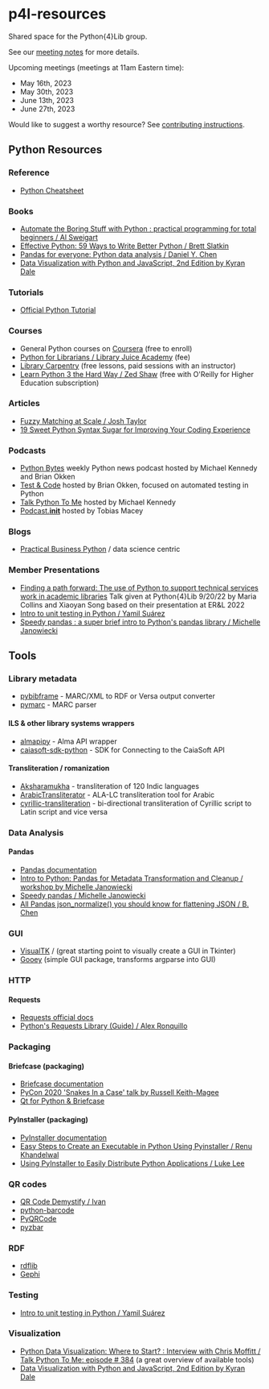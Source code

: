 # p4l-resources
Shared space for the Python{4}Lib group.

See our [meeting notes](mtg_notes.md) for more details.

Upcoming meetings (meetings at 11am Eastern time):
+ May 16th, 2023
+ May 30th, 2023
+ June 13th, 2023
+ June 27th, 2023

Would like to suggest a worthy resource? See [contributing instructions](CONTRIBUTING.md).


## Python Resources
### Reference
+ [Python Cheatsheet](https://www.pythoncheatsheet.org/)

### Books
+ [Automate the Boring Stuff with Python : practical programming for total beginners / Al Sweigart](https://worldcat.org/title/1128094127)
+ [Effective Python: 59 Ways to Write Better Python / Brett Slatkin](https://www.worldcat.org/title/1140129622)
+ [Pandas for everyone: Python data analysis / Daniel Y. Chen](https://worldcat.org/en/title/1240309883)
+ [Data Visualization with Python and JavaScript, 2nd Edition
by Kyran Dale](https://www.oreilly.com/library/view/data-visualization-with/9781098111861/)

### Tutorials
+ [Official Python Tutorial](https://docs.python.org/3/tutorial/index.html)

### Courses
+ General Python courses on [Coursera](https://www.coursera.org/courses?query=python) (free to enroll)
+ [Python for Librarians / Library Juice Academy](https://libraryjuiceacademy.com/shop/course/270-python-for-librarians/) (fee)
+ [Library Carpentry](https://librarycarpentry.org/lessons/) (free lessons, paid sessions with an instructor)
+ [Learn Python 3 the Hard Way / Zed Shaw](https://shop.learncodethehardway.org/access/buy/9/) (free with O'Reilly for Higher Education subscription)

### Articles
+ [Fuzzy Matching at Scale / Josh Taylor](https://towardsdatascience.com/fuzzy-matching-at-scale-84f2bfd0c536)
+ [19 Sweet Python Syntax Sugar for Improving Your Coding Experience](https://medium.com/techtofreedom/19-sweet-python-syntax-sugar-for-improving-your-coding-experience-37c4118fc6b1)

### Podcasts
+ [Python Bytes](https://pythonbytes.fm/) weekly Python news podcast hosted by Michael Kennedy and Brian Okken
+ [Test & Code](https://testandcode.com/) hosted by Brian Okken, focused on automated testing in Python
+ [Talk Python To Me](https://talkpython.fm/) hosted by Michael Kennedy
+ [Podcast.__init__](https://www.pythonpodcast.com/) hosted by Tobias Macey

### Blogs
+ [Practical Business Python](https://pbpython.com/) / data science centric

### Member Presentations
+ [Finding a path forward: The use of Python to support technical services work in academic libraries](https://docs.google.com/presentation/d/1598qxRIB08_kLaJov_CsKWHw5VctFY0MIZhohQUG6ww/edit#slide=id.p1) Talk given at Python{4}Lib 9/20/22 by Maria Collins and Xiaoyan Song based on their presentation at ER&L 2022
+ [Intro to unit testing in Python / Yamil Suárez](https://docs.google.com/presentation/d/1t1dl7SANyhp4uClRP2JsijWj05nr5AkbUJIAB66GKFQ/edit?usp=sharing)
+ [Speedy pandas : a super brief intro to Python's pandas library / Michelle Janowiecki](https://docs.google.com/presentation/d/1xRdNVonTxi9-gEsQkNvbF1e47o_2cuo1iimunoFUky4/edit#slide=id.p)

## Tools

### Library metadata
+ [pybibframe](https://pypi.org/project/pybibframe/) - MARC/XML to RDF or Versa output converter
+ [pymarc](https://pymarc.readthedocs.io/en/latest/) - MARC parser

#### ILS & other library systems wrappers
+ [almapipy](https://github.com/UCDavisLibrary/almapipy) - Alma API wrapper
+ [caiasoft-sdk-python](https://github.com/kstatelibraries/caiasoft-sdk-python) - SDK for Connecting to the CaiaSoft API

#### Transliteration / romanization
+ [Aksharamukha](https://github.com/virtualvinodh/aksharamukha-python) - transliteration of 120 Indic languages
+ [ArabicTransliterator](https://github.com/MTG/ArabicTransliterator) - ALA-LC transliteration tool for Arabic
+ [cyrillic-transliteration](https://github.com/opendatakosovo/cyrillic-transliteration) - bi-directional transliteration of Cyrillic script to Latin script and vice versa

### Data Analysis
#### Pandas
+ [Pandas documentation](https://pandas.pydata.org/pandas-docs/stable/index.html)
+ [Intro to Python: Pandas for Metadata Transformation and Cleanup / workshop by Michelle Janowiecki](https://mjanowiecki.github.io/intro-pandas-metadata/intro.html)
+ [Speedy pandas / Michelle Janowiecki](https://docs.google.com/presentation/d/1xRdNVonTxi9-gEsQkNvbF1e47o_2cuo1iimunoFUky4/edit#slide=id.p)
+ [All Pandas json_normalize() you should know for flattening JSON / B. Chen](https://towardsdatascience.com/all-pandas-json-normalize-you-should-know-for-flattening-json-13eae1dfb7dd)

### GUI
+ [VisualTK](https://visualtk.com/) / (great starting point to visually create a GUI in Tkinter)
+ [Gooey](https://pypi.org/project/Gooey/) (simple GUI package, transforms argparse into GUI)

### HTTP
#### Requests
+ [Requests official docs](https://requests.readthedocs.io/en/latest/)
+ [Python's Requests Library (Guide) / Alex Ronquillo](https://realpython.com/python-requests/)

### Packaging
#### Briefcase (packaging)
+ [Briefcase documentation](https://briefcase.readthedocs.io/en/latest/)
+ [PyCon 2020 'Snakes In a Case' talk by Russell Keith-Magee](https://us.pycon.org/2020/schedule/presentation/126/)
+ [Qt for Python & Briefcase](https://doc.qt.io/qtforpython/deployment-briefcase.html)

#### PyInstaller (packaging)
+ [PyInstaller documentation](https://pyinstaller.org/en/stable/index.html)
+ [Easy Steps to Create an Executable in Python Using Pyinstaller / Renu Khandelwal](https://medium.com/swlh/easy-steps-to-create-an-executable-in-python-using-pyinstaller-cc48393bcc64)
+ [Using PyInstaller to Easily Distribute Python Applications / Luke Lee](https://realpython.com/pyinstaller-python/)

### QR codes
+ [QR Code Demystify / Ivan](https://ivantay2003.medium.com/qr-code-demystify-2a5263ab136e)
+ [python-barcode](https://python-barcode.readthedocs.io/en/stable/)
+ [PyQRCode](https://pythonhosted.org/PyQRCode/)
+ [pyzbar](https://github.com/NaturalHistoryMuseum/pyzbar/)

### RDF
+ [rdflib](https://rdflib.readthedocs.io/en/stable/)
+ [Gephi](https://gephi.org)

### Testing
+ [Intro to unit testing in Python / Yamil Suárez](https://docs.google.com/presentation/d/1t1dl7SANyhp4uClRP2JsijWj05nr5AkbUJIAB66GKFQ/edit?usp=sharing)

### Visualization
+ [Python Data Visualization: Where to Start? : Interview with Chris Moffitt / Talk Python To Me: episode # 384](https://talkpython.fm/episodes/transcript/384/python-data-visualization-where-to-start) (a great overview of available tools)
+ [Data Visualization with Python and JavaScript, 2nd Edition
by Kyran Dale](https://www.oreilly.com/library/view/data-visualization-with/9781098111861/)
